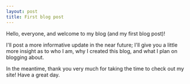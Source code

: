 ```yaml
---
layout: post
title: First blog post
---
```


Hello, everyone, and welcome to my blog (and my first blog post)!

I'll post a more informative update in the near future; I'll give you a little more insight as to who I am, why I created this blog, and what I plan on blogging about.


In the meantime, thank you very much for taking the time to check out my site! Have a great day.
